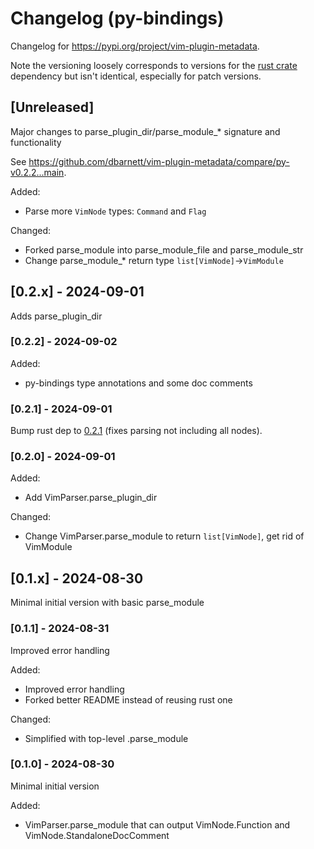 # Changelog (py-bindings)

Changelog for https://pypi.org/project/vim-plugin-metadata.

Note the versioning loosely corresponds to versions for the [rust crate] dependency but isn't
identical, especially for patch versions.

[rust crate]: https://crates.io/crates/vim-plugin-metadata

## [Unreleased]
Major changes to parse_plugin_dir/parse_module_* signature and functionality

See https://github.com/dbarnett/vim-plugin-metadata/compare/py-v0.2.2...main.

Added:
- Parse more `VimNode` types: `Command` and `Flag`

Changed:
- Forked parse_module into parse_module_file and parse_module_str
- Change parse_module_* return type `list[VimNode]`->`VimModule`

## [0.2.x] - 2024-09-01
Adds parse_plugin_dir

### [0.2.2] - 2024-09-02

Added:
- py-bindings type annotations and some doc comments

### [0.2.1] - 2024-09-01
Bump rust dep to [0.2.1](https://github.com/dbarnett/vim-plugin-metadata/releases/tag/v0.2.1) (fixes
parsing not including all nodes).

### [0.2.0] - 2024-09-01

Added:
- Add VimParser.parse_plugin_dir

Changed:
- Change VimParser.parse_module to return `list[VimNode]`, get rid of VimModule

## [0.1.x] - 2024-08-30
Minimal initial version with basic parse_module

### [0.1.1] - 2024-08-31
Improved error handling

Added:
- Improved error handling
- Forked better README instead of reusing rust one

Changed:
- Simplified with top-level .parse_module

### [0.1.0] - 2024-08-30
Minimal initial version

Added:
- VimParser.parse_module that can output VimNode.Function and VimNode.StandaloneDocComment
